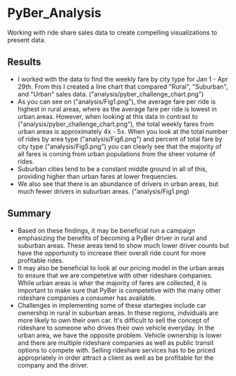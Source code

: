 # PyBer_Analysis
Working with ride share sales data to create compelling visualizations to present data.
## Results
- I worked with the data to find the weekly fare by city type for Jan 1 - Apr 29th. From this I created a line chart that compared "Rural", "Suburban", and "Urban" sales data. ("analysis/pyber_challenge_chart.png")
- As you can see on ("analysis/Fig1.png"), the average fare per ride is highest in rural areas, where as the average fare per ride is lowest in urban areas. However, when looking at this data in contrast to ("analysis/pyber_challenge_chart.png"), the total weekly fares from urban areas is approximately 4x - 5x. When you look at the total number of rides by area type ("analysis/Fig6.png") and percent of total fare by city type ("analysis/Fig5.png") you can clearly see that the majority of all fares is coming from urban populations from the sheer volume of rides.
- Suburban cities tend to be a constant middle ground in all of this, providing higher than urban fares at lower frequencies.
- We also see that there is an abundance of drivers in urban areas, but much fewer drivers in suburban areas. ("analysis/Fig1.png)
## Summary
- Based on these findings, it may be beneficial run a campaign emphasizing the benefits of becoming a PyBer driver in rural and suburban areas. These areas tend to show much lower driver counts but have the opportunity to increase their overall ride count for more profitable rides.
- It may also be beneficial to look at our pricing model in the urban areas to ensure that we are competetive with other rideshare companies. While urban areas is wher the majority of fares are collected, it is important to make sure that PyBer is competetive with the many other rideshare companies a consumer has available.
- Challenges in implementing some of these startegies include car ownership in rural in suburban areas. In these regions, indviduals are more likely to own their own car. It's difficult to sell the concept of rideshare to someone who drives their own vehicle everyday. In the urban area, we have the opposite problem. Vehicle ownership is lower and there are multiple rideshare companies as well as public transit options to compete with. Selling rideshare services has to be priced appropriately in order attract a client as well as be profitable for the company and the driver.
